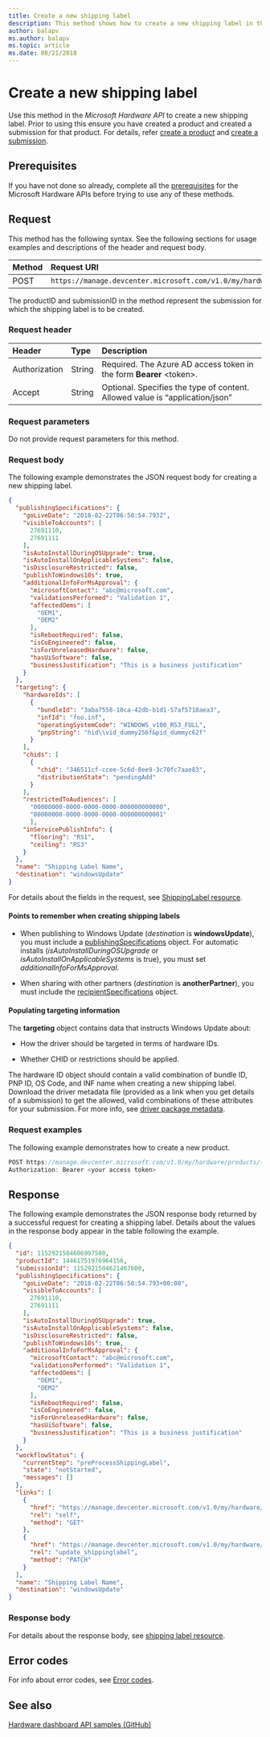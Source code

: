 ```yaml
---
title: Create a new shipping label
description: This method shows how to create a new shipping label in the Microsoft Hardware API.
author: balapv
ms.author: balapv
ms.topic: article
ms.date: 08/21/2018
---
```


# Create a new shipping label

Use this method in the *Microsoft Hardware API* to create a new shipping label. Prior to using this ensure you have created a product and created a submission for that product. For details, refer [create a product](create-a-new-product.md) and [create a submission](create-a-new-submission-for-a-product.md).

## Prerequisites

If you have not done so already, complete all the [prerequisites](dashboard-api.md)  for the Microsoft Hardware APIs before trying to use any of these methods.

## Request

This method has the following syntax. See the following sections for usage examples and descriptions of the header and request body.

| Method | Request URI |
|:--|:--|
| POST | `https://manage.devcenter.microsoft.com/v1.0/my/hardware/products/{productID}/submissions/{submissionId}/shippingLabels` | 

The productID and submissionID in the method represent the submission for which the shipping label is to be created.

### Request header

| Header | Type | Description |
|:--|:--|:--|
| Authorization | String | Required. The Azure AD access token in the form **Bearer** \<token\>. |
| Accept | String | Optional. Specifies the type of content. Allowed value is “application/json” |


### Request parameters

Do not provide request parameters for this method. 

### Request body

The following example demonstrates the JSON request body for creating a new shipping label.

```json
{
  "publishingSpecifications": {
    "goLiveDate": "2018-02-22T06:50:54.793Z",
    "visibleToAccounts": [
      27691110,
      27691111
    ],
    "isAutoInstallDuringOSUpgrade": true,
    "isAutoInstallOnApplicableSystems": false,
    "isDisclosureRestricted": false,
    "publishToWindows10s": true,
    "additionalInfoForMsApproval": {
      "microsoftContact": "abc@microsoft.com",
      "validationsPerformed": "Validation 1",
      "affectedOems": [
        "OEM1",
        "OEM2"
      ],
      "isRebootRequired": false,
      "isCoEngineered": false,
      "isForUnreleasedHardware": false,
      "hasUiSoftware": false,
      "businessJustification": "This is a business justification"
    }
  },
  "targeting": {
    "hardwareIds": [
      {
        "bundleId": "3aba7558-10ca-42db-b1d1-57af5718aea3",
        "infId": "foo.inf",
        "operatingSystemCode": "WINDOWS_v100_RS3_FULL",
        "pnpString": "hid\\vid_dummy256f&pid_dummyc62f"
      }
    ],
    "chids": [
      {
        "chid": "346511cf-ccee-5c6d-8ee9-3c70fc7aae83",
        "distributionState": "pendingAdd"
      }
    ],
    "restrictedToAudiences": [
      "00000000-0000-0000-0000-000000000000",
      "00000000-0000-0000-0000-000000000001"
      ],
    "inServicePublishInfo": {
      "flooring": "RS1",
      "ceiling": "RS3"
    }
  },
  "name": "Shipping Label Name",
  "destination": "windowsUpdate"
}
```

For details about the fields in the request, see [ShippingLabel resource](get-shipping-labels.md#shippinglabel-resource).

#### Points to remember when creating shipping labels

- When publishing to Windows Update (*destination* is **windowsUpdate**), you must include a [publishingSpecifications](get-shipping-labels.md#publishing-specifications-object) object. For automatic installs (*isAutoInstallDuringOSUpgrade* or *isAutoInstallOnApplicableSystems* is true), you must set  *additionalInfoForMsApproval*.

- When sharing with other partners  (*destination* is **anotherPartner**), you must include the [recipientSpecifications](get-shipping-labels.md#recipient-specifications-object) object.

#### Populating targeting information

The **targeting** object contains data that instructs Windows Update about:

- How the driver should be targeted in terms of hardware IDs.

- Whether CHID or restrictions should be applied.

The hardware ID object should contain a valid combination of bundle ID, PNP ID, OS Code, and INF name when creating a new shipping label. Download the driver metadata file (provided as a link when you get details of a submission) to get the allowed, valid combinations of these attributes for your submission. For more info, see [driver package metadata](driver-package-metadata.md).

### Request examples

The following example demonstrates how to create a new product.

```cpp
POST https://manage.devcenter.microsoft.com/v1.0/my/hardware/products/{productID}/submissions/{submissionId}/shippingLabels HTTP/1.1
Authorization: Bearer <your access token>
```

## Response

The following example demonstrates the JSON response body returned by a successful request for creating a shipping label. Details about the values in the response body appear in the table following the example.

```json
{
  "id": 1152921504606997500,
  "productId": 14461751976964156,
  "submissionId": 1152921504621467600,
  "publishingSpecifications": {
    "goLiveDate": "2018-02-22T06:50:54.793+00:00",
    "visibleToAccounts": [
      27691110,
      27691111
    ],
    "isAutoInstallDuringOSUpgrade": true,
    "isAutoInstallOnApplicableSystems": false,
    "isDisclosureRestricted": false,
    "publishToWindows10s": true,
    "additionalInfoForMsApproval": {
      "microsoftContact": "abc@microsoft.com",
      "validationsPerformed": "Validation 1",
      "affectedOems": [
        "OEM1",
        "OEM2"
      ],
      "isRebootRequired": false,
      "isCoEngineered": false,
      "isForUnreleasedHardware": false,
      "hasUiSoftware": false,
      "businessJustification": "This is a business justification"
    }
  },
  "workflowStatus": {
    "currentStep": "preProcessShippingLabel",
    "state": "notStarted",
    "messages": []
  },
  "links": [
    {
      "href": "https://manage.devcenter.microsoft.com/v1.0/my/hardware/products/14461751976964157/submissions/1152921504621467613/shippingLabels/1152921504606997603",
      "rel": "self",
      "method": "GET"
    },
    {
      "href": "https://manage.devcenter.microsoft.com/v1.0/my/hardware/products/14461751976964157/submissions/1152921504621467613/shippingLabels/1152921504606997603",
      "rel": "update_shippinglabel",
      "method": "PATCH"
    }
  ],
  "name": "Shipping Label Name",
  "destination": "windowsUpdate"
}
```

### Response body

For details about the response body, see [shipping label resource](get-shipping-labels.md#shippinglabel-resource).

## Error codes

For info about error codes, see [Error codes](get-product-data.md#error-codes).

## See also

[Hardware dashboard API samples (GitHub)](https://aka.ms/hpc_async_api_samples)
